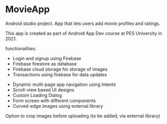 # MovieApp
Android studio project. App that lets users add movie profiles and ratings.

This app is created as part of Android App Dev course at PES University in 2021.

functionalities:
<ul>
  <li>Login and signup using Firebase</li>
  <li>Firebase firestore as database</li>
  <li>Firebase cloud storage for storage of images</li>
  <li>Transactions using firebase for data updates</li>
</ul>
<ul>
  <li>Dynamic multi-page app navigation using Intents</li>
  <li>Scroll-view based UI designs</li>
  <li>Custom Loading Dialog</li>
  <li>Form screen with different components</li>
  <li>Curved-edge images using external library</li>
</ul>
 
 Option to crop images before uploading (to be added, via external library)

